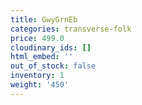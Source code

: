 ```yaml
---
title: GwyGrnEb
categories: transverse-folk
price: 499.0
cloudinary_ids: []
html_embed: ''
out_of_stock: false
inventory: 1
weight: '450'
---
```


